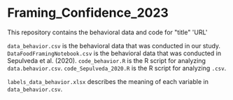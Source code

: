 # Framing_Confidence_2023
 This repository contains the behavioral data and code for "title"
 'URL'
 
 `data_behavior.csv` is the behavioral data that was conducted in our study. 
 `DataFoodFramingNotebook.csv` is the behavioral data that was conducted in Sepulveda et al. (2020).
`code_behavior.R` is the R script for analyzing `data.behavior.csv`.
`code_Sepulveda_2020.R` is the R script for analyzing `.csv`.

`labels_data_behavior.xlsx` describes the meaning of each variable in `data_behavior.csv`.
